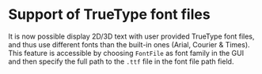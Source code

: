 # Support of TrueType font files

It is now possible display 2D/3D text with user provided TrueType font files,
and thus use different fonts than the built-in ones (Arial, Courier & Times).
This feature is accessible by choosing `FontFile` as font family in the GUI
and then specify the full path to the `.ttf` file in the font file path field.
